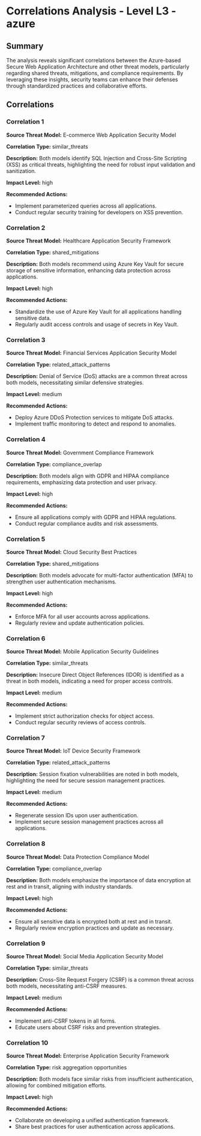 # Correlations Analysis - Level L3 - azure

## Summary

The analysis reveals significant correlations between the Azure-based Secure Web Application Architecture and other threat models, particularly regarding shared threats, mitigations, and compliance requirements. By leveraging these insights, security teams can enhance their defenses through standardized practices and collaborative efforts.

## Correlations

### Correlation 1

**Source Threat Model:** E-commerce Web Application Security Model

**Correlation Type:** similar_threats

**Description:** Both models identify SQL Injection and Cross-Site Scripting (XSS) as critical threats, highlighting the need for robust input validation and sanitization.

**Impact Level:** high

**Recommended Actions:**
- Implement parameterized queries across all applications.
- Conduct regular security training for developers on XSS prevention.

### Correlation 2

**Source Threat Model:** Healthcare Application Security Framework

**Correlation Type:** shared_mitigations

**Description:** Both models recommend using Azure Key Vault for secure storage of sensitive information, enhancing data protection across applications.

**Impact Level:** high

**Recommended Actions:**
- Standardize the use of Azure Key Vault for all applications handling sensitive data.
- Regularly audit access controls and usage of secrets in Key Vault.

### Correlation 3

**Source Threat Model:** Financial Services Application Security Model

**Correlation Type:** related_attack_patterns

**Description:** Denial of Service (DoS) attacks are a common threat across both models, necessitating similar defensive strategies.

**Impact Level:** medium

**Recommended Actions:**
- Deploy Azure DDoS Protection services to mitigate DoS attacks.
- Implement traffic monitoring to detect and respond to anomalies.

### Correlation 4

**Source Threat Model:** Government Compliance Framework

**Correlation Type:** compliance_overlap

**Description:** Both models align with GDPR and HIPAA compliance requirements, emphasizing data protection and user privacy.

**Impact Level:** high

**Recommended Actions:**
- Ensure all applications comply with GDPR and HIPAA regulations.
- Conduct regular compliance audits and risk assessments.

### Correlation 5

**Source Threat Model:** Cloud Security Best Practices

**Correlation Type:** shared_mitigations

**Description:** Both models advocate for multi-factor authentication (MFA) to strengthen user authentication mechanisms.

**Impact Level:** high

**Recommended Actions:**
- Enforce MFA for all user accounts across applications.
- Regularly review and update authentication policies.

### Correlation 6

**Source Threat Model:** Mobile Application Security Guidelines

**Correlation Type:** similar_threats

**Description:** Insecure Direct Object References (IDOR) is identified as a threat in both models, indicating a need for proper access controls.

**Impact Level:** medium

**Recommended Actions:**
- Implement strict authorization checks for object access.
- Conduct regular security reviews of access controls.

### Correlation 7

**Source Threat Model:** IoT Device Security Framework

**Correlation Type:** related_attack_patterns

**Description:** Session fixation vulnerabilities are noted in both models, highlighting the need for secure session management practices.

**Impact Level:** medium

**Recommended Actions:**
- Regenerate session IDs upon user authentication.
- Implement secure session management practices across all applications.

### Correlation 8

**Source Threat Model:** Data Protection Compliance Model

**Correlation Type:** compliance_overlap

**Description:** Both models emphasize the importance of data encryption at rest and in transit, aligning with industry standards.

**Impact Level:** high

**Recommended Actions:**
- Ensure all sensitive data is encrypted both at rest and in transit.
- Regularly review encryption practices and update as necessary.

### Correlation 9

**Source Threat Model:** Social Media Application Security Model

**Correlation Type:** similar_threats

**Description:** Cross-Site Request Forgery (CSRF) is a common threat across both models, necessitating anti-CSRF measures.

**Impact Level:** medium

**Recommended Actions:**
- Implement anti-CSRF tokens in all forms.
- Educate users about CSRF risks and prevention strategies.

### Correlation 10

**Source Threat Model:** Enterprise Application Security Framework

**Correlation Type:** risk aggregation opportunities

**Description:** Both models face similar risks from insufficient authentication, allowing for combined mitigation efforts.

**Impact Level:** high

**Recommended Actions:**
- Collaborate on developing a unified authentication framework.
- Share best practices for user authentication across applications.

